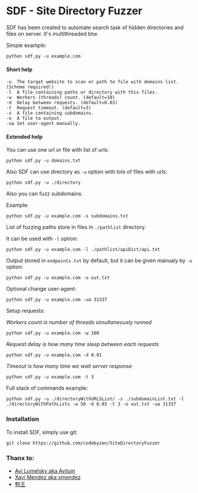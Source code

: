 # SDF - Site Directory Fuzzer

SDF has been created to automate search task of hidden directories and files on server. It's multithreaded btw.

Simple example:

    python sdf.py -u example.com


#### Short help

    -u  The target website to scan or path to file with domains list. (Scheme required!)
    -l  A file containing paths or directory with this files.
    -w  Workers (threads) count. (default=10)
    -d  Delay between requests. (default=0.03)
    -t  Request timeout. (default=3)
    -s  A file containing subdomains.
    -o  A file to output.
    -ua Set user-agent manually.


#### Extended help

You can use one url or file with list of urls:

    python sdf.py -u domains.txt


Also SDF can use directory as `-u` option with lots of files with urls:

    python sdf.py -u ./directory


Also you can fuzz subdomains.

Example:

    python sdf.py -u example.com -s subdomains.txt

List of fuzzing paths store in files in `./pathlist` directory.

It can be used with `-l` option:

    python sdf.py -u example.com -l ./pathlist/apiDict/api.txt

Output stored in `endpoints.txt` by default, but it can be given manualy by `-o` option:

    python sdf.py -u example.com -o out.txt

Optional change user-agent:

    python sdf.py -u example.com -ua 31337


Setup requests:

_Workers count is number of threads simultaneously runned_

    python sdf.py -u example.com -w 100

_Request delay is how many time sleep between each requests_ 

    python sdf.py -u example.com -d 0.01

_Timeout is how many time we wait server response_

    python sdf.py -u example.com -t 3


Full stack of commands example:

    python sdf.py -u ./directoryWithURLSList/ -s ./subdomainList.txt -l ./directoryWithPathLists -w 50 -d 0.03 -t 3 -o out.txt -ua 31337

### Installation 

To install SDF, simply use git:

    git clone https://github.com/codebyzen/SiteDirectoryFuzzer

### Thanx to:
* [Avi Lumelsky aka Avilum](https://github.com/avilum)
* [Xavi Mendez aka xmendez](https://github.com/xmendez)
* [鸭王](https://github.com/TheKingOfDuck)